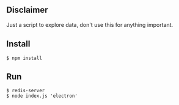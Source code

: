 ## Disclaimer

Just a script to explore data, don't use this for anything important.

## Install

```
$ npm install
```

## Run

```
$ redis-server
$ node index.js 'electron'
```
